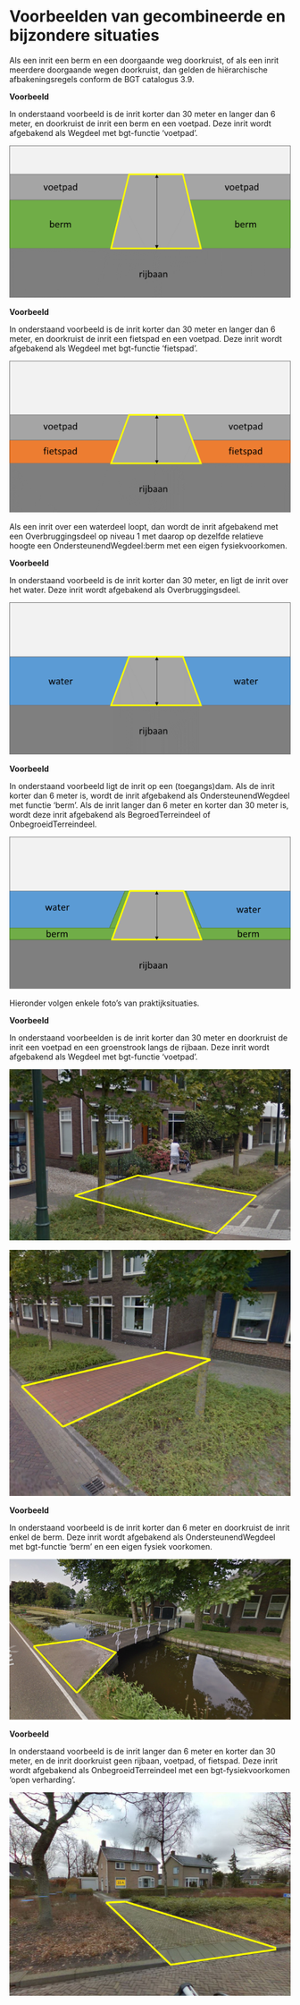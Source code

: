 # Voorbeelden van gecombineerde en bijzondere situaties

Als een inrit een berm en een doorgaande weg doorkruist, of als een inrit
meerdere doorgaande wegen doorkruist, dan gelden de hiërarchische
afbakeningsregels conform de BGT catalogus 3.9.

   **Voorbeeld**

   In onderstaand voorbeeld is de inrit korter dan 30 meter en langer dan 6
   meter, en doorkruist de inrit een berm en een voetpad. Deze inrit wordt
   afgebakend als Wegdeel met bgt-functie ‘voetpad’.

![](media/7c063ef1c74ffb9ae23ac3a860019eb6.png)

   **Voorbeeld**

   In onderstaand voorbeeld is de inrit korter dan 30 meter en langer dan 6
   meter, en doorkruist de inrit een fietspad en een voetpad. Deze inrit wordt
   afgebakend als Wegdeel met bgt-functie ‘fietspad’.

![](media/2bcc597991e0ebf2f333ec34eb239907.png)

Als een inrit over een waterdeel loopt, dan wordt de inrit afgebakend met een
Overbruggingsdeel op niveau 1 met daarop op dezelfde relatieve hoogte een
OndersteunendWegdeel:berm met een eigen fysiekvoorkomen.

   **Voorbeeld**

   In onderstaand voorbeeld is de inrit korter dan 30 meter, en ligt de inrit
   over het water. Deze inrit wordt afgebakend als Overbruggingsdeel.

![](media/850b62ea5448565d95bd667caa8d0957.png)

**Voorbeeld**

   In onderstaand voorbeeld ligt de inrit op een (toegangs)dam. Als de inrit
   korter dan 6 meter is, wordt de inrit afgebakend als OndersteunendWegdeel
   met functie ‘berm’. Als de inrit langer dan 6 meter en korter dan 30 meter
   is, wordt deze inrit afgebakend als BegroedTerreindeel of
   OnbegroeidTerreindeel.

![](media/e2da1fb48bed498bb36378b38314562d.png)

Hieronder volgen enkele foto’s van praktijksituaties.

   **Voorbeeld**

   In onderstaand voorbeelden is de inrit korter dan 30 meter en doorkruist de
   inrit een voetpad en een groenstrook langs de rijbaan. Deze inrit wordt
   afgebakend als Wegdeel met bgt-functie ‘voetpad’.

![](media/642ca7a826b9c83ee7e39555facbe6c1.png)

![](media/8a06128d76d455f227815fdbb0b7ba0d.png)

**Voorbeeld**

   In onderstaand voorbeeld is de inrit korter dan 6 meter en doorkruist de
   inrit enkel de berm. Deze inrit wordt afgebakend als OndersteunendWegdeel
   met bgt-functie ‘berm’ en een eigen fysiek voorkomen.

![](media/e7dc8378b65086471c679480693f97cf.png)

**Voorbeeld**

   In onderstaand voorbeeld is de inrit langer dan 6 meter en korter dan 30
   meter, en de inrit doorkruist geen rijbaan, voetpad, of fietspad. Deze inrit
   wordt afgebakend als OnbegroeidTerreindeel met een bgt-fysiekvoorkomen ‘open
   verharding’.

![](media/5ffde4ee599f9492dabfb1de6d122f43.png)
